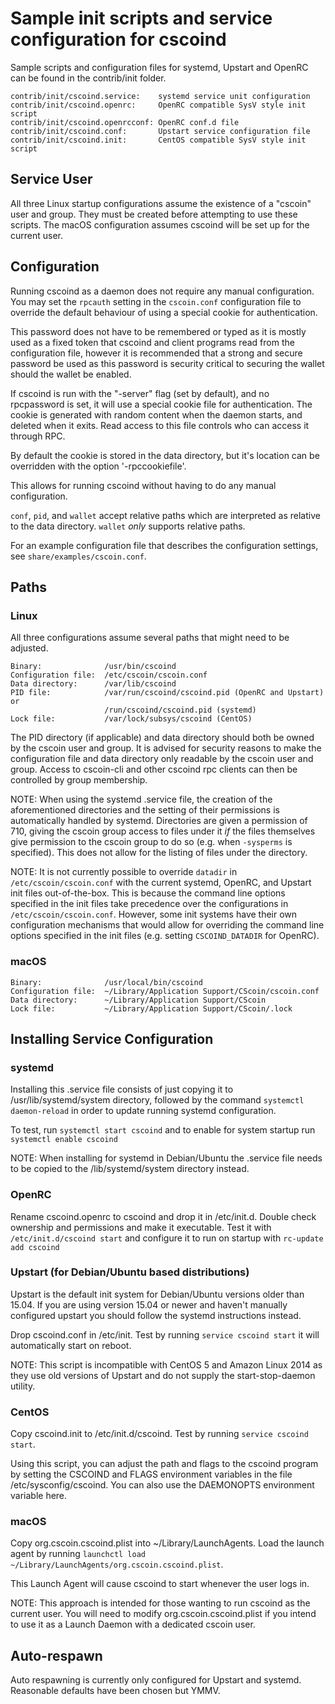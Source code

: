 Sample init scripts and service configuration for cscoind
==========================================================

Sample scripts and configuration files for systemd, Upstart and OpenRC
can be found in the contrib/init folder.

    contrib/init/cscoind.service:    systemd service unit configuration
    contrib/init/cscoind.openrc:     OpenRC compatible SysV style init script
    contrib/init/cscoind.openrcconf: OpenRC conf.d file
    contrib/init/cscoind.conf:       Upstart service configuration file
    contrib/init/cscoind.init:       CentOS compatible SysV style init script

Service User
---------------------------------

All three Linux startup configurations assume the existence of a "cscoin" user
and group.  They must be created before attempting to use these scripts.
The macOS configuration assumes cscoind will be set up for the current user.

Configuration
---------------------------------

Running cscoind as a daemon does not require any manual configuration. You may
set the `rpcauth` setting in the `cscoin.conf` configuration file to override
the default behaviour of using a special cookie for authentication.

This password does not have to be remembered or typed as it is mostly used
as a fixed token that cscoind and client programs read from the configuration
file, however it is recommended that a strong and secure password be used
as this password is security critical to securing the wallet should the
wallet be enabled.

If cscoind is run with the "-server" flag (set by default), and no rpcpassword is set,
it will use a special cookie file for authentication. The cookie is generated with random
content when the daemon starts, and deleted when it exits. Read access to this file
controls who can access it through RPC.

By default the cookie is stored in the data directory, but it's location can be overridden
with the option '-rpccookiefile'.

This allows for running cscoind without having to do any manual configuration.

`conf`, `pid`, and `wallet` accept relative paths which are interpreted as
relative to the data directory. `wallet` *only* supports relative paths.

For an example configuration file that describes the configuration settings,
see `share/examples/cscoin.conf`.

Paths
---------------------------------

### Linux

All three configurations assume several paths that might need to be adjusted.

    Binary:              /usr/bin/cscoind
    Configuration file:  /etc/cscoin/cscoin.conf
    Data directory:      /var/lib/cscoind
    PID file:            /var/run/cscoind/cscoind.pid (OpenRC and Upstart) or
                         /run/cscoind/cscoind.pid (systemd)
    Lock file:           /var/lock/subsys/cscoind (CentOS)

The PID directory (if applicable) and data directory should both be owned by the
cscoin user and group. It is advised for security reasons to make the
configuration file and data directory only readable by the cscoin user and
group. Access to cscoin-cli and other cscoind rpc clients can then be
controlled by group membership.

NOTE: When using the systemd .service file, the creation of the aforementioned
directories and the setting of their permissions is automatically handled by
systemd. Directories are given a permission of 710, giving the cscoin group
access to files under it _if_ the files themselves give permission to the
cscoin group to do so (e.g. when `-sysperms` is specified). This does not allow
for the listing of files under the directory.

NOTE: It is not currently possible to override `datadir` in
`/etc/cscoin/cscoin.conf` with the current systemd, OpenRC, and Upstart init
files out-of-the-box. This is because the command line options specified in the
init files take precedence over the configurations in
`/etc/cscoin/cscoin.conf`. However, some init systems have their own
configuration mechanisms that would allow for overriding the command line
options specified in the init files (e.g. setting `CSCOIND_DATADIR` for
OpenRC).

### macOS

    Binary:              /usr/local/bin/cscoind
    Configuration file:  ~/Library/Application Support/CScoin/cscoin.conf
    Data directory:      ~/Library/Application Support/CScoin
    Lock file:           ~/Library/Application Support/CScoin/.lock

Installing Service Configuration
-----------------------------------

### systemd

Installing this .service file consists of just copying it to
/usr/lib/systemd/system directory, followed by the command
`systemctl daemon-reload` in order to update running systemd configuration.

To test, run `systemctl start cscoind` and to enable for system startup run
`systemctl enable cscoind`

NOTE: When installing for systemd in Debian/Ubuntu the .service file needs to be copied to the /lib/systemd/system directory instead.

### OpenRC

Rename cscoind.openrc to cscoind and drop it in /etc/init.d.  Double
check ownership and permissions and make it executable.  Test it with
`/etc/init.d/cscoind start` and configure it to run on startup with
`rc-update add cscoind`

### Upstart (for Debian/Ubuntu based distributions)

Upstart is the default init system for Debian/Ubuntu versions older than 15.04. If you are using version 15.04 or newer and haven't manually configured upstart you should follow the systemd instructions instead.

Drop cscoind.conf in /etc/init.  Test by running `service cscoind start`
it will automatically start on reboot.

NOTE: This script is incompatible with CentOS 5 and Amazon Linux 2014 as they
use old versions of Upstart and do not supply the start-stop-daemon utility.

### CentOS

Copy cscoind.init to /etc/init.d/cscoind. Test by running `service cscoind start`.

Using this script, you can adjust the path and flags to the cscoind program by
setting the CSCOIND and FLAGS environment variables in the file
/etc/sysconfig/cscoind. You can also use the DAEMONOPTS environment variable here.

### macOS

Copy org.cscoin.cscoind.plist into ~/Library/LaunchAgents. Load the launch agent by
running `launchctl load ~/Library/LaunchAgents/org.cscoin.cscoind.plist`.

This Launch Agent will cause cscoind to start whenever the user logs in.

NOTE: This approach is intended for those wanting to run cscoind as the current user.
You will need to modify org.cscoin.cscoind.plist if you intend to use it as a
Launch Daemon with a dedicated cscoin user.

Auto-respawn
-----------------------------------

Auto respawning is currently only configured for Upstart and systemd.
Reasonable defaults have been chosen but YMMV.
